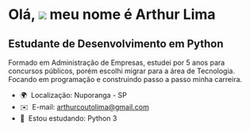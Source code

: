 Olá, ![](https://user-images.githubusercontent.com/18350557/176309783-0785949b-9127-417c-8b55-ab5a4333674e.gif) meu nome é Arthur Lima
===================================================================================================================================

Estudante de Desenvolvimento em Python
--------------------------------------

Formado em Administração de Empresas, estudei por 5 anos para concursos públicos, porém escolhi migrar para a área de Tecnologia. Focando em programação e construindo passo a passo minha carreira.

*   🌍  Localização: Nuporanga - SP
*   ✉️  E-mail: [arthurcoutolima@gmail.com](mailto:arthurcoutolima@gmail.com)
*   🧠  Estou estudando: Python 3
